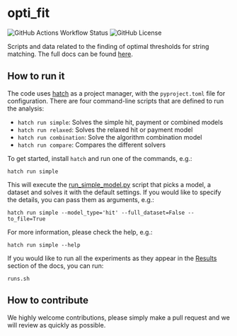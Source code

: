 # opti_fit

![GitHub Actions Workflow Status](https://img.shields.io/github/actions/workflow/status/RichardOberdieck/opti_fit/automatic_checks.yaml?branch=main) ![GitHub License](https://img.shields.io/github/license/RichardOberdieck/opti_fit)


Scripts and data related to the finding of optimal thresholds for string matching. The full docs can be found [here](https://richardoberdieck.github.io/opti_fit/).

## How to run it
The code uses [hatch](https://hatch.pypa.io/) as a project manager, with the `pyproject.toml` file for configuration. There are four command-line scripts that are defined to run the analysis:

- `hatch run simple`: Solves the simple hit, payment or combined models
- `hatch run relaxed`: Solves the relaxed hit or payment model
- `hatch run combination`: Solve the algorithm combination model
- `hatch run compare`: Compares the different solvers

To get started, install `hatch` and run one of the commands, e.g.:

```
hatch run simple
```

This will execute the [run_simple_model.py](./opti_fit/run_simple_model.py) script that picks a model, a dataset and solves it with the default settings. If you would like to specify the details, you can pass them as arguments, e.g.:

```
hatch run simple --model_type='hit' --full_dataset=False --to_file=True
```

For more information, please check the help, e.g.:

```
hatch run simple --help
```

If you would like to run all the experiments as they appear in the [Results](https://richardoberdieck.github.io/opti_fit/results/) section of the docs, you can run:

```
runs.sh
```

## How to contribute

We highly welcome contributions, please simply make a pull request and we will review as quickly as possible.
